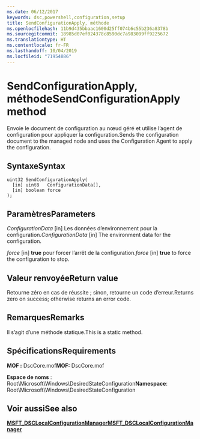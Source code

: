 ```yaml
---
ms.date: 06/12/2017
keywords: dsc,powershell,configuration,setup
title: SendConfigurationApply, méthode
ms.openlocfilehash: 11b9d435bbaac1600d25ff074b6c55b236a8378b
ms.sourcegitcommit: 18985d07ef024378c8590dc7a983099ff9225672
ms.translationtype: HT
ms.contentlocale: fr-FR
ms.lasthandoff: 10/04/2019
ms.locfileid: "71954886"
---
```

# <a name="sendconfigurationapply-method"></a><span data-ttu-id="f46c8-103">SendConfigurationApply, méthode</span><span class="sxs-lookup"><span data-stu-id="f46c8-103">SendConfigurationApply method</span></span>

<span data-ttu-id="f46c8-104">Envoie le document de configuration au nœud géré et utilise l’agent de configuration pour appliquer la configuration.</span><span class="sxs-lookup"><span data-stu-id="f46c8-104">Sends the configuration document to the managed node and uses the Configuration Agent to apply the configuration.</span></span>

## <a name="syntax"></a><span data-ttu-id="f46c8-105">Syntaxe</span><span class="sxs-lookup"><span data-stu-id="f46c8-105">Syntax</span></span>

```mof
uint32 SendConfigurationApply(
  [in] uint8   ConfigurationData[],
  [in] boolean force
);
```

## <a name="parameters"></a><span data-ttu-id="f46c8-106">Paramètres</span><span class="sxs-lookup"><span data-stu-id="f46c8-106">Parameters</span></span>

<span data-ttu-id="f46c8-107">*ConfigurationData* \[in\] Les données d’environnement pour la configuration.</span><span class="sxs-lookup"><span data-stu-id="f46c8-107">*ConfigurationData* \[in\] The environment data for the configuration.</span></span>

<span data-ttu-id="f46c8-108">*force* \[in\] **true** pour forcer l’arrêt de la configuration.</span><span class="sxs-lookup"><span data-stu-id="f46c8-108">*force* \[in\] **true** to force the configuration to stop.</span></span>

## <a name="return-value"></a><span data-ttu-id="f46c8-109">Valeur renvoyée</span><span class="sxs-lookup"><span data-stu-id="f46c8-109">Return value</span></span>

<span data-ttu-id="f46c8-110">Retourne zéro en cas de réussite ; sinon, retourne un code d’erreur.</span><span class="sxs-lookup"><span data-stu-id="f46c8-110">Returns zero on success; otherwise returns an error code.</span></span>

## <a name="remarks"></a><span data-ttu-id="f46c8-111">Remarques</span><span class="sxs-lookup"><span data-stu-id="f46c8-111">Remarks</span></span>

<span data-ttu-id="f46c8-112">Il s’agit d’une méthode statique.</span><span class="sxs-lookup"><span data-stu-id="f46c8-112">This is a static method.</span></span>

## <a name="requirements"></a><span data-ttu-id="f46c8-113">Spécifications</span><span class="sxs-lookup"><span data-stu-id="f46c8-113">Requirements</span></span>

<span data-ttu-id="f46c8-114">**MOF :** DscCore.mof</span><span class="sxs-lookup"><span data-stu-id="f46c8-114">**MOF:** DscCore.mof</span></span>

<span data-ttu-id="f46c8-115">**Espace de noms** : Root\Microsoft\Windows\DesiredStateConfiguration</span><span class="sxs-lookup"><span data-stu-id="f46c8-115">**Namespace**: Root\Microsoft\Windows\DesiredStateConfiguration</span></span>

## <a name="see-also"></a><span data-ttu-id="f46c8-116">Voir aussi</span><span class="sxs-lookup"><span data-stu-id="f46c8-116">See also</span></span>

[<span data-ttu-id="f46c8-117">**MSFT_DSCLocalConfigurationManager**</span><span class="sxs-lookup"><span data-stu-id="f46c8-117">**MSFT_DSCLocalConfigurationManager**</span></span>](msft-dsclocalconfigurationmanager.md)
